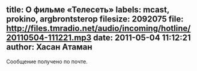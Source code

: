 title: О фильме «Телесеть»
labels: mcast, prokino, argbrontsterop
filesize: 2092075
file: http://files.tmradio.net/audio/incoming/hotline/20110504-111221.mp3
date: 2011-05-04 11:12:21
author: Хасан Атаман
---
Сообщение получено по почте.
